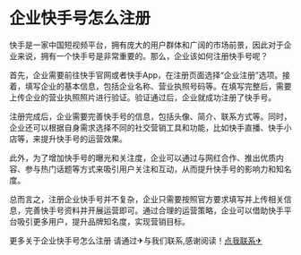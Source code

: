 # 企业快手号怎么注册

快手是一家中国短视频平台，拥有庞大的用户群体和广阔的市场前景，因此对于企业来说，拥有一个快手号是非常重要的。那么，企业该如何注册快手号呢？

首先，企业需要前往快手官网或者快手App，在注册页面选择“企业注册”选项。接着，填写企业的基本信息，包括企业名称、营业执照号码等。在填写完整后，需要上传企业的营业执照照片进行验证。验证通过后，企业就成功注册了快手号。

注册完成后，企业需要完善快手号的信息，包括头像、简介、联系方式等。同时，企业还可以根据自身需求选择不同的社交营销工具和功能，比如快手直播、快手小店等，来提升快手号的运营效果。

此外，为了增加快手号的曝光和关注度，企业可以通过与网红合作、推出优质内容、参与热门话题等方式来吸引用户关注和互动，从而提升快手号的影响力和知名度。

总而言之，注册企业快手号并不复杂，企业只需要按照官方要求填写并上传相关信息，完善快手号资料并开展运营即可。通过合理的运营策略，企业可以借助快手平台吸引更多用户，提升品牌知名度，实现营销目标。

更多关于企业快手号怎么注册 请通过✈与我们联系,感谢阅读！[点我联系✈](https://blog.G208.com)
